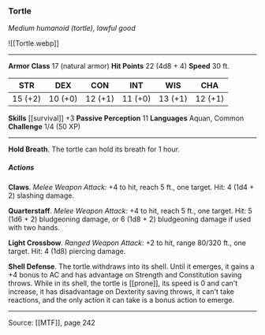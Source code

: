 ### Tortle
_Medium humanoid (tortle), lawful good_

![[Tortle.webp]]




---

**Armor Class** 17 (natural armor)
**Hit Points** 22 (4d8 + 4)
**Speed** 30 ft.

| STR     | DEX     | CON     | INT     | WIS     | CHA     |
|---------|---------|---------|---------|---------|---------|
| 15 (+2) | 10 (+0) | 12 (+1) | 11 (+0) | 13 (+1) | 12 (+1) |

**Skills** [[survival]] +3
**Passive Perception** 11
**Languages** Aquan, Common
**Challenge** 1/4 (50 XP)

---

**Hold Breath**. The tortle can hold its breath for 1 hour.

##### Actions
**Claws**. _Melee Weapon Attack:_ +4 to hit, reach 5 ft., one target. Hit: 4 (1d4 + 2) slashing damage.

**Quarterstaff**. _Melee Weapon Attack:_ +4 to hit, reach 5 ft., one target. Hit: 5 (1d6 + 2) bludgeoning damage, or 6 (1d8 + 2) bludgeoning damage if used with two hands.

**Light Crossbow**. _Ranged Weapon Attack:_ +2 to hit, range 80/320 ft., one target. Hit: 4 (1d8) piercing damage.

**Shell Defense**. The tortle withdraws into its shell. Until it emerges, it gains a +4 bonus to AC and has advantage on Strength and Constitution saving throws. While in its shell, the tortle is [[prone]], its speed is 0 and can't increase, it has disadvantage on Dexterity saving throws, it can't take reactions, and the only action it can take is a bonus action to emerge.


---

Source: [[MTF]], page 242